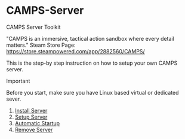 # CAMPS-Server
CAMPS Server Toolkit

"CAMPS is an immersive, tactical action sandbox where every detail matters."
Steam Store Page: https://store.steampowered.com/app/2882560/CAMPS/

This is the step-by step instruction on how to setup your own CAMPS server.

> [!IMPORTANT]
> Before you start, make sure you have Linux based virtual or dedicated sever.

1. [Install Server](https://github.com/MillenaryMan/CAMPS-Server/blob/main/Install%20Server.md)
2. [Setup Server](https://github.com/MillenaryMan/CAMPS-Server/blob/main/Setup%20Server.md)
3. [Automatic Startup](https://github.com/MillenaryMan/CAMPS-Server/blob/main/Automatic%20Startup.md)
4. [Remove Server](https://github.com/MillenaryMan/CAMPS-Server/blob/main/Remove%20Server.md)

